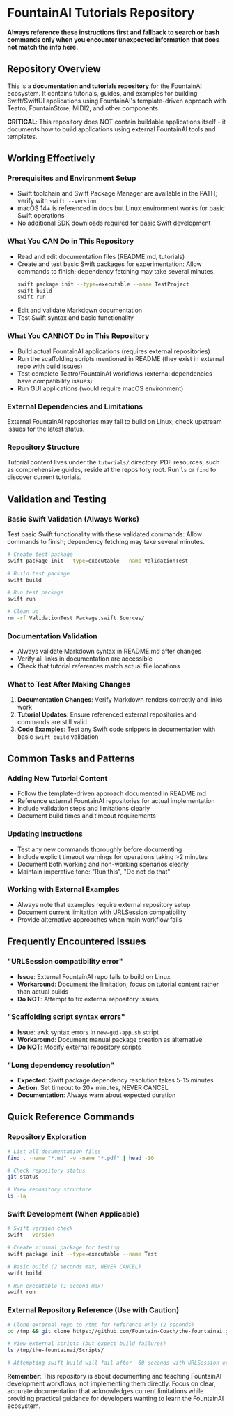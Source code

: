 # FountainAI Tutorials Repository

**Always reference these instructions first and fallback to search or bash commands only when you encounter unexpected information that does not match the info here.**

## Repository Overview
This is a **documentation and tutorials repository** for the FountainAI ecosystem. It contains tutorials, guides, and examples for building Swift/SwiftUI applications using FountainAI's template-driven approach with Teatro, FountainStore, MIDI2, and other components.

**CRITICAL**: This repository does NOT contain buildable applications itself - it documents how to build applications using external FountainAI tools and templates.

## Working Effectively

### Prerequisites and Environment Setup
- Swift toolchain and Swift Package Manager are available in the PATH; verify with `swift --version`
- macOS 14+ is referenced in docs but Linux environment works for basic Swift operations
- No additional SDK downloads required for basic Swift development

### What You CAN Do in This Repository
- Read and edit documentation files (README.md, tutorials)
- Create and test basic Swift packages for experimentation:
  Allow commands to finish; dependency fetching may take several minutes.
  ```bash
  swift package init --type=executable --name TestProject
  swift build
  swift run
  ```
- Edit and validate Markdown documentation
- Test Swift syntax and basic functionality

### What You CANNOT Do in This Repository
- Build actual FountainAI applications (requires external repositories)
- Run the scaffolding scripts mentioned in README (they exist in external repo with build issues)
- Test complete Teatro/FountainAI workflows (external dependencies have compatibility issues)
- Run GUI applications (would require macOS environment)

### External Dependencies and Limitations
External FountainAI repositories may fail to build on Linux; check upstream issues for the latest status.

### Repository Structure

Tutorial content lives under the `tutorials/` directory.
PDF resources, such as comprehensive guides, reside at the repository root.
Run `ls` or `find` to discover current tutorials.

## Validation and Testing

### Basic Swift Validation (Always Works)
Test basic Swift functionality with these validated commands:
Allow commands to finish; dependency fetching may take several minutes.

```bash
# Create test package
swift package init --type=executable --name ValidationTest

# Build test package
swift build

# Run test package
swift run

# Clean up
rm -rf ValidationTest Package.swift Sources/
```

### Documentation Validation
- Always validate Markdown syntax in README.md after changes
- Verify all links in documentation are accessible
- Check that tutorial references match actual file locations

### What to Test After Making Changes
1. **Documentation Changes**: Verify Markdown renders correctly and links work
2. **Tutorial Updates**: Ensure referenced external repositories and commands are still valid
3. **Code Examples**: Test any Swift code snippets in documentation with basic `swift build` validation

## Common Tasks and Patterns

### Adding New Tutorial Content
- Follow the template-driven approach documented in README.md
- Reference external FountainAI repositories for actual implementation
- Include validation steps and limitations clearly
- Document build times and timeout requirements

### Updating Instructions
- Test any new commands thoroughly before documenting
- Include explicit timeout warnings for operations taking >2 minutes
- Document both working and non-working scenarios clearly
- Maintain imperative tone: "Run this", "Do not do that"

### Working with External Examples
- Always note that examples require external repository setup
- Document current limitation with URLSession compatibility
- Provide alternative approaches when main workflow fails

## Frequently Encountered Issues

### "URLSession compatibility error"
- **Issue**: External FountainAI repo fails to build on Linux
- **Workaround**: Document the limitation; focus on tutorial content rather than actual builds
- **Do NOT**: Attempt to fix external repository issues

### "Scaffolding script syntax errors"  
- **Issue**: awk syntax errors in `new-gui-app.sh` script
- **Workaround**: Document manual package creation as alternative
- **Do NOT**: Modify external repository scripts

### "Long dependency resolution"
- **Expected**: Swift package dependency resolution takes 5-15 minutes
- **Action**: Set timeout to 20+ minutes, NEVER CANCEL
- **Documentation**: Always warn about expected duration

## Quick Reference Commands

### Repository Exploration
```bash
# List all documentation files
find . -name "*.md" -o -name "*.pdf" | head -10

# Check repository status
git status

# View repository structure  
ls -la
```

### Swift Development (When Applicable)
```bash
# Swift version check
swift --version

# Create minimal package for testing
swift package init --type=executable --name Test

# Basic build (2 seconds max, NEVER CANCEL)
swift build

# Run executable (1 second max)
swift run
```

### External Repository Reference (Use with Caution)
```bash
# Clone external repo to /tmp for reference only (2 seconds)
cd /tmp && git clone https://github.com/Fountain-Coach/the-fountainai.git

# View external scripts (but expect build failures)
ls /tmp/the-fountainai/Scripts/

# Attempting swift build will fail after ~60 seconds with URLSession errors
```

**Remember**: This repository is about documenting and teaching FountainAI development workflows, not implementing them directly. Focus on clear, accurate documentation that acknowledges current limitations while providing practical guidance for developers wanting to learn the FountainAI ecosystem.
